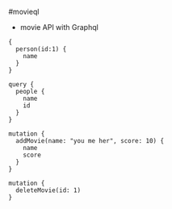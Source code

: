 #movieql

- movie API with Graphql

```
{
  person(id:1) {
    name
  }
}
```
```
query {
  people {
    name    
    id
  }
}
```
```
mutation {
  addMovie(name: "you me her", score: 10) {
    name
    score
  }
}
```
```
mutation {
  deleteMovie(id: 1)
}
```
